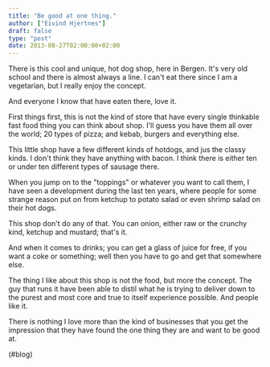```yaml
---
title: "Be good at one thing."
author: ["Eivind Hjertnes"]
draft: false
type: "post"
date: 2013-08-27T02:00:00+02:00
---
```


There is this cool and unique, hot dog shop, here in Bergen. It's very
old school and there is almost always a line. I can't eat there since I
am a vegetarian, but I really enjoy the concept.

And everyone I know that have eaten there, love it.

First things first, this is not the kind of store that have every single
thinkable fast food thing you can think about shop. I'll guess you have
them all over the world; 20 types of pizza; and kebab, burgers and
everything else.

This little shop have a few different kinds of hotdogs, and jus the
classy kinds. I don't think they have anything with bacon. I think there
is either ten or under ten different types of sausage there.

When you jump on to the "toppings" or whatever you want to call them, I
have seen a development during the last ten years, where people for some
strange reason put on from ketchup to potato salad or even shrimp salad
on their hot dogs.

This shop don't do any of that. You can onion, either raw or the crunchy
kind, ketchup and mustard; that's it.

And when it comes to drinks; you can get a glass of juice for free, if
you want a coke or something; well then you have to go and get that
somewhere else.

The thing I like about this shop is not the food, but more the concept.
The guy that runs it have been able to distil what he is trying to
deliver down to the purest and most core and true to itself experience
possible. And people like it.

There is nothing I love more than the kind of businesses that you get
the impression that they have found the one thing they are and want to
be good at.

(#blog)
